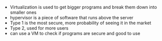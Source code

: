 * Virtualization is used to get bigger programs and break them down into smaller ones
* hypervisor is a piece of software that runs above the server
* Type 1 is the most secure, more probability of seeing it in the market
* Type 2, used for more users
* can use a VM to check if programs are secure and good to use